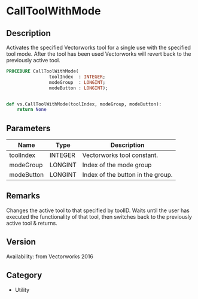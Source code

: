 # CallToolWithMode

## Description
Activates the specified Vectorworks tool for a single use with the specified tool mode. After the tool has been used Vectorworks will revert back to the previously active tool.

```pascal
PROCEDURE CallToolWithMode(
				toolIndex  : INTEGER;
				modeGroup  : LONGINT;
				modeButton : LONGINT);
```

```python

def vs.CallToolWithMode(toolIndex, modeGroup, modeButton):
    return None
```

## Parameters
|Name|Type|Description|
|---|---|---|
|toolIndex|INTEGER|Vectorworks tool constant.|
|modeGroup|LONGINT|Index of the mode group|
|modeButton|LONGINT|Index of the button in the group.|

## Remarks
Changes the active tool to that specified by toolID. Waits until the user has executed the functionality of that tool, then switches back to the previously active tool &amp; returns.

## Version
Availability: from Vectorworks 2016
## Category
* Utility

